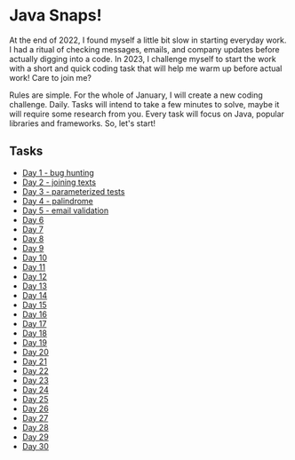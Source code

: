 # Java Snaps!

At the end of 2022, I found myself a little bit slow in starting everyday work. 
I had a ritual of checking messages, emails, and company updates before actually digging into a code. 
In 2023, I challenge myself to start the work with a short and quick coding task that will help me warm up before actual work! 
Care to join me?

Rules are simple. 
For the whole of January, I will create a new coding challenge. 
Daily. Tasks will intend to take a few minutes to solve, maybe it will require some research from you. 
Every task will focus on Java, popular libraries and frameworks. So, let's start!

## Tasks

* [Day 1 - bug hunting](/day001/README.MD)
* [Day 2 - joining texts](/day002/README.MD)
* [Day 3 - parameterized tests](/day003/README.MD)
* [Day 4 - palindrome](/day004/README.MD)
* [Day 5 - email validation](/day005/README.MD)
* [Day 6](/day006/README.MD)
* [Day 7](/day007/README.MD)
* [Day 8](/day008/README.MD)
* [Day 9](/day009/README.MD)
* [Day 10](/day010/README.MD)
* [Day 11](/day011/README.MD)
* [Day 12](/day012/README.MD)
* [Day 13](/day013/README.MD)
* [Day 14](/day014/README.MD)
* [Day 15](/day015/README.MD)
* [Day 16](/day016/README.MD)
* [Day 17](/day017/README.MD)
* [Day 18](/day018/README.MD)
* [Day 19](/day019/README.MD)
* [Day 20](/day020/README.MD)
* [Day 21](/day021/README.MD)
* [Day 22](/day022/README.MD)
* [Day 23](/day023/README.MD)
* [Day 24](/day024/README.MD)
* [Day 25](/day025/README.MD)
* [Day 26](/day026/README.MD)
* [Day 27](/day027/README.MD)
* [Day 28](/day028/README.MD)
* [Day 29](/day029/README.MD)
* [Day 30](/day030/README.MD)